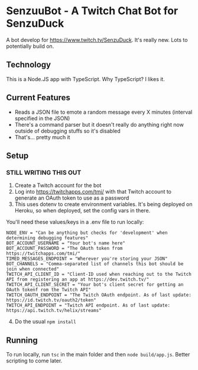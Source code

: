 # SenzuuBot - A Twitch Chat Bot for SenzuDuck

A bot develop for <https://www.twitch.tv/SenzuDuck>. It's really new. Lots to potentially build on.

## Technology

This is a Node.JS app with TypeScript. Why TypeScript? I likes it.

## Current Features

- Reads a JSON file to emote a random message every X minutes (interval specified in the JSON)
- There's a command parser but it doesn't really do anything right now outside of debugging stuffs so it's disabled
- That's... pretty much it

## Setup

### STILL WRITING THIS OUT

1. Create a Twitch account for the bot
2. Log into <https://twitchapps.com/tmi/> with that Twitch account to generate an OAuth token to use as a password
3. This uses dotenv to create environment variables. It's being deployed on Heroku, so when deployed, set the config vars in there.

You'll need these values/keys in a .env file to run locally:

```text
NODE_ENV = "Can be anything but checks for 'development' when determining debugging features"
BOT_ACCOUNT_USERNAME = "Your bot's name here"
BOT_ACCOUNT_PASSWORD = "The OAuth token from https://twitchapps.com/tmi/"
TIMED_MESSAGES_ENDPOINT = "Wherever you're storing your JSON"
BOT_CHANNELS = "Comma-separated list of channels this bot should be join when connected"
TWITCH_API_CLIENT_ID = "Client-ID used when reaching out to the Twitch API from registering an app at https://dev.twitch.tv/"
TWITCH_API_CLIENT_SECRET = "Your bot's client secret for getting an OAuth tokenf rom the Twitch API"
TWITCH_OAUTH_ENDPOINT = "The Twitch OAuth endpoint. As of last update: https://id.twitch.tv/oauth2/token"
TWITCH_API_ENDPOINT = "Twitch API endpoint. As of last update: https://api.twitch.tv/helix/streams"
```

4. Do the usual `npm install`

## Running

To run locally, run `tsc` in the main folder and then `node build/app.js`. Better scripting to come later.
